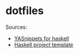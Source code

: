 dotfiles
========

Sources:
- [YASnippets for haskell](https://github.com/LukeHoersten/shnippet)
- [Haskell project template](https://github.com/lens/project-template)
